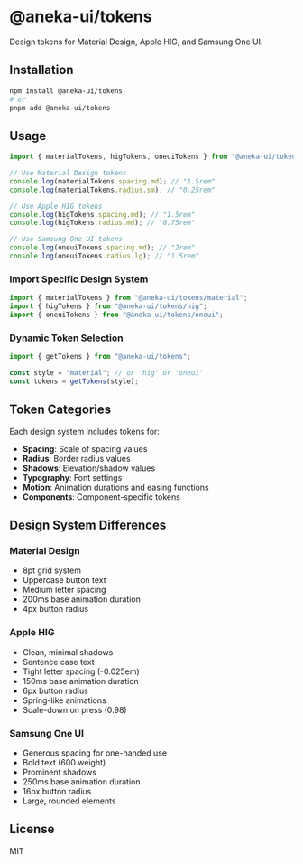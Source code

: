 # @aneka-ui/tokens

Design tokens for Material Design, Apple HIG, and Samsung One UI.

## Installation

```bash
npm install @aneka-ui/tokens
# or
pnpm add @aneka-ui/tokens
```

## Usage

```typescript
import { materialTokens, higTokens, oneuiTokens } from "@aneka-ui/tokens";

// Use Material Design tokens
console.log(materialTokens.spacing.md); // "1.5rem"
console.log(materialTokens.radius.sm); // "0.25rem"

// Use Apple HIG tokens
console.log(higTokens.spacing.md); // "1.5rem"
console.log(higTokens.radius.md); // "0.75rem"

// Use Samsung One UI tokens
console.log(oneuiTokens.spacing.md); // "2rem"
console.log(oneuiTokens.radius.lg); // "1.5rem"
```

### Import Specific Design System

```typescript
import { materialTokens } from "@aneka-ui/tokens/material";
import { higTokens } from "@aneka-ui/tokens/hig";
import { oneuiTokens } from "@aneka-ui/tokens/oneui";
```

### Dynamic Token Selection

```typescript
import { getTokens } from "@aneka-ui/tokens";

const style = "material"; // or 'hig' or 'oneui'
const tokens = getTokens(style);
```

## Token Categories

Each design system includes tokens for:

- **Spacing**: Scale of spacing values
- **Radius**: Border radius values
- **Shadows**: Elevation/shadow values
- **Typography**: Font settings
- **Motion**: Animation durations and easing functions
- **Components**: Component-specific tokens

## Design System Differences

### Material Design

- 8pt grid system
- Uppercase button text
- Medium letter spacing
- 200ms base animation duration
- 4px button radius

### Apple HIG

- Clean, minimal shadows
- Sentence case text
- Tight letter spacing (-0.025em)
- 150ms base animation duration
- 6px button radius
- Spring-like animations
- Scale-down on press (0.98)

### Samsung One UI

- Generous spacing for one-handed use
- Bold text (600 weight)
- Prominent shadows
- 250ms base animation duration
- 16px button radius
- Large, rounded elements

## License

MIT
